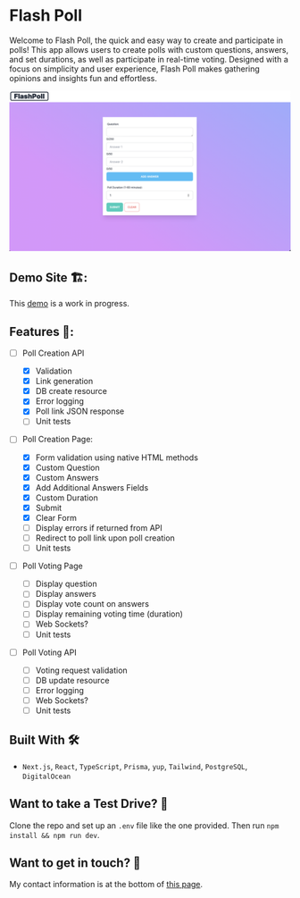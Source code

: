 # Flash Poll

Welcome to Flash Poll, the quick and easy way to create and participate in polls! This app allows users to create polls with custom questions, answers, and set durations, as well as participate in real-time voting. Designed with a focus on simplicity and user experience, Flash Poll makes gathering opinions and insights fun and effortless.

![Screenshot of Feature](readme_screenshot.png)

## Demo Site 🏗️:

This [demo](https://flash-poll-app-2n3gt.ondigitalocean.app) is a work in progress.

## Features 🚀:

- [ ] Poll Creation API

  - [x] Validation
  - [x] Link generation
  - [x] DB create resource
  - [x] Error logging
  - [x] Poll link JSON response
  - [ ] Unit tests

- [ ] Poll Creation Page:

  - [x] Form validation using native HTML methods
  - [x] Custom Question
  - [x] Custom Answers
  - [x] Add Additional Answers Fields
  - [x] Custom Duration
  - [x] Submit
  - [x] Clear Form
  - [ ] Display errors if returned from API
  - [ ] Redirect to poll link upon poll creation
  - [ ] Unit tests

- [ ] Poll Voting Page

  - [ ] Display question
  - [ ] Display answers
  - [ ] Display vote count on answers
  - [ ] Display remaining voting time (duration)
  - [ ] Web Sockets?
  - [ ] Unit tests

- [ ] Poll Voting API

  - [ ] Voting request validation
  - [ ] DB update resource
  - [ ] Error logging
  - [ ] Web Sockets?
  - [ ] Unit tests

## Built With 🛠

- `Next.js`, `React`, `TypeScript`, `Prisma`, `yup`, `Tailwind`, `PostgreSQL`, `DigitalOcean`

## Want to take a Test Drive? 🚙

Clone the repo and set up an `.env` file like the one provided. Then run `npm install && npm run dev`.

## Want to get in touch? 🤝

My contact information is at the bottom of [this page](https://hextobin.github.io/hextobin/).
